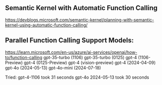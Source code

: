 
## Semantic Kernel with Automatic Function Calling
https://devblogs.microsoft.com/semantic-kernel/planning-with-semantic-kernel-using-automatic-function-calling/


## Parallel Function Calling Support Models:
https://learn.microsoft.com/en-us/azure/ai-services/openai/how-to/function-calling
gpt-35-turbo (1106)
gpt-35-turbo (0125)
gpt-4 (1106-Preview)
gpt-4 (0125-Preview)
gpt-4 (vision-preview)
gpt-4 (2024-04-09)
gpt-4o (2024-05-13)
gpt-4o-mini (2024-07-18)

Tried:
gpt-4-1106 took 31 seconds
gpt-4o 2024-05-13 took 30 seconds

